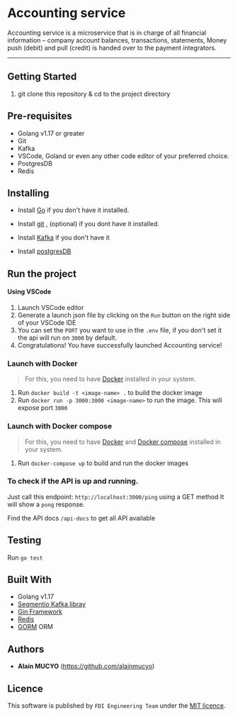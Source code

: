 # Accounting service

Accounting service is a microservice that is in charge of all financial information – company account balances, transactions, statements, Money push (debit) and pull (credit) is handed over to the payment integrators.

---

## Getting Started

1. git clone this repository & cd to the project directory

## Pre-requisites

* Golang v1.17 or greater
* Git
* Kafka
* VSCode, Goland or even any other code editor of your preferred choice.
* PostgresDB
* Redis

## Installing

* Install [Go](https://go.dev/doc/install) if you don't have it installed.

* Install [git](https://www.digitalocean.com/community/tutorials/how-to-contribute-to-open-source-getting-started-with-git)
  , (optional) if you dont have it installed.

* Install [Kafka](https://kafka.apache.org/) if you don't have it
* Install [postgresDB](https://www.postgresql.org/)

## Run the project

#### Using VSCode

1. Launch VSCode editor
2. Generate a launch json file by clicking on the `Run` button on the right side of your VSCode IDE
3. You can set the `PORT` you want to use in the `.env` file, if you don't set it the api will run on `3000` by default.
4. Congratulations! You have successfully launched Accounting service!

### Launch with Docker

> For this, you need to have [Docker](https://www.docker.com/) installed in your system.

1. Run `docker build -t <image-name> .` to build the docker image
2. Run `docker run -p 3000:3000 <image-name>` to run the image. This will expose port `3000`

### Launch with Docker compose

> For this, you need to have [Docker](https://www.docker.com/) and [Docker compose](https://docs.docker.com/compose/) installed in your system.

1. Run `docker-compose up` to build and run the docker images

### To check if the API is up and running.

Just call this endpoint: `http://localhost:3000/ping` using a GET method It will show a `pong` response.

Find the API docs `/api-docs` to get all API available

## Testing

Run `go test`

## Built With

* Golang v1.17
* [Segmentio Kafka libray](https://github.com/segmentio/kafka-go)
* [Gin Framework](https://github.com/gin-gonic/gin)
* [Redis](https://github.com/go-redis/redis)
* [GORM](https://gorm.io/index.html) ORM


## Authors

* **Alain MUCYO** (https://github.com/alainmucyo)

## Licence

This software is published by `FDI Engineering Team` under the [MIT licence](http://opensource.org/licenses/MIT).

